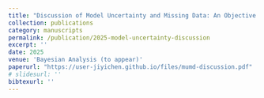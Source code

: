 ```yaml
---
title: "Discussion of Model Uncertainty and Missing Data: An Objective Bayesian Perspective"
collection: publications
category: manuscripts
permalink: /publication/2025-model-uncertainty-discussion
excerpt: ''
date: 2025
venue: 'Bayesian Analysis (to appear)'
paperurl: "https://user-jiyichen.github.io/files/mumd-discussion.pdf"
# slidesurl: ''
bibtexurl: ''
---
```

